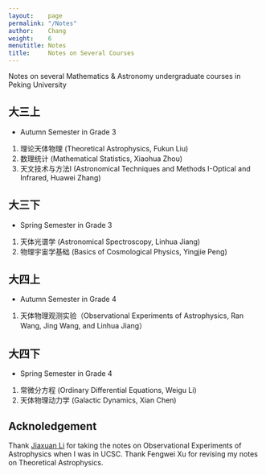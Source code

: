 ```yaml
---
layout:    page
permalink: "/Notes"
author:    Chang
weight:    6
menutitle: Notes
title:     Notes on Several Courses
---
```


Notes on several Mathematics & Astronomy undergraduate courses in Peking University
## 大三上
- Autumn Semester in Grade 3
1. 理论天体物理 (Theoretical Astrophysics, Fukun Liu)
2. 数理统计 (Mathematical Statistics, Xiaohua Zhou)
3. 天文技术与方法I (Astronomical Techniques and Methods I-Optical and Infrared, Huawei Zhang)
## 大三下
- Spring Semester in Grade 3
1. 天体光谱学 (Astronomical Spectroscopy, Linhua Jiang)
2. 物理宇宙学基础 (Basics of Cosmological Physics, Yingjie Peng)
## 大四上
- Autumn Semester in Grade 4
1. 天体物理观测实验（Observational Experiments of Astrophysics, Ran Wang, Jing Wang, and Linhua Jiang）
## 大四下
- Spring Semester in Grade 4
1. 常微分方程 (Ordinary Differential Equations, Weigu Li)
2. 天体物理动力学 (Galactic Dynamics, Xian Chen)

## Acknoledgement
Thank [Jiaxuan Li](https://astrojacobli.github.io) for taking the notes on Observational Experiments of Astrophysics when I was in UCSC. Thank Fengwei Xu for revising my notes on Theoretical Astrophysics.